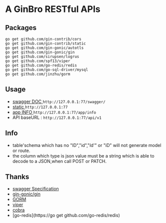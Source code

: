 # A GinBro RESTful APIs

## Packages
	go get github.com/gin-contrib/cors
	go get github.com/gin-contrib/static
	go get github.com/gin-gonic/autotls
	go get github.com/gin-gonic/gin
	go get github.com/sirupsen/logrus
	go get github.com/spf13/viper
    go get github.com/go-redis/redis
    go get github.com/go-sql-driver/mysql
    go get github.com/jinzhu/gorm
    
## Usage
- [swagger DOC ](http://127.0.0.1:77/swagger/)`http://127.0.0.1:77/swagger/`
- [static ](http://127.0.0.1:77)`http://127.0.0.1:77`
- [app INFO ](http://127.0.0.1:77/app/info)`http://127.0.0.1:77/app/info`
- API baseURL : `http://127.0.0.1:77/api/v1`

## Info
- table'schema which has no "ID","id","Id'" or "iD" will not generate model or route.
- the column which type is json value must be a string which is able to decode to a JSON,when call POST or PATCH.
## Thanks
- [swagger Specification](https://swagger.io/specification/)
- [gin-gonic/gin](https://github.com/gin-gonic/gin)
- [GORM](http://gorm.io/)
- [viper](https://github.com/spf13/viper)
- [cobra](https://github.com/spf13/cobra#getting-started)
- [go-redis](https://go get github.com/go-redis/redis)